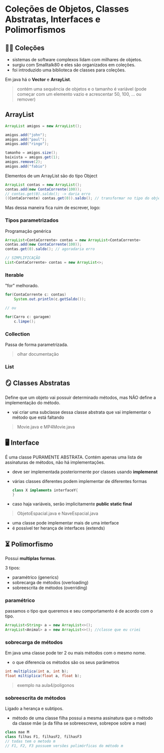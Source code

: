 # Coleções de Objetos, Classes Abstratas,  Interfaces e Polimorfismos

## 🥇🥈 Coleções
- sistemas de software complexos lidam com milhares de objetos.
- surgiu com Smalltalk80 e eles são organizados em coleções.
- foi introduzido uma biblioteca de classes para coleções.

Em java há o **Vector** e **ArrayList**.
> contém uma sequência de objetos e o tamanho é variável (pode começar com um elemento vazio e acrescentar 50, 100, ... ou remover)

## ArrayList
```java
ArrayList amigos = new ArrayList();

amigos.add("john");
amigos.add("paul");
amigos.add("ringo");

tamanho = amigos.size();
baixista = amigos.get(1);
amigos.remove(2);
amigos.add("fabio")
```

Elementos de um ArrayList são do tipo Object
```java
ArrayList contas = new ArrayList();
contas.add(new ContaCorrente(100));
// contas.get(0).saldo(); -> daria erro
((ContaCorrente) contas.get(0)).saldo(); // transformar no tipo do objeto primeiro
```

Mas dessa maneira fica ruim de escrever, logo:

### Tipos parametrizados
Programação genérica

```java
ArrayList<ContaCorrente> contas = new ArrayList<ContaCorrente>
contas.add(new ContaCorrente(100));
contas.get(0).saldo(); // agoradaria erro

// SIMPLIFICAÇÃO
List<ContaCorrente> contas = new ArrayList<>;
```

### Iterable
"for" melhorado.

```java
for(ContaCorrente c: contas)
    System.out.println(c.getSaldo());

// ou

for(Carro c: garagem)
    c.limpe();
```

### Collection <T>
Passa de forma parametrizada.
> olhar documentação

### List

## 🪞 Classes Abstratas
Define que um objeto vai possuir determinado métodos, mas NÃO define a implementação do método.
- vai criar uma subclasse dessa classe abstrata que vai implementar o método que está faltando

> Movie.java e MP4Movie.java

## 🖥️ Interface
É uma classe PURAMENTE ABSTRATA. Contém apenas uma lista de assinaturas de métodos, não há implementações.
- deve ser implementada posteriormente por classes usando **implemenst**
- várias classes diferentes podem implementar de diferentes formas
    ```java
    class X implements interfaceY{
    }
    ```

- caso haja variáveis, serão implicitamente **public static final**

> ObjetoEspacial.java e NaveEspacial.java

- uma classe pode implementar mais de uma interface
- é possível ter herança de interfaces (extends)

## ⏳ Polimorfismo
Possui **multiplas formas**.

3 tipos:
- paramétrico (generics)
- sobrecarga de métodos (overloading)
- sobreescrita de métodos (overriding)

### paramétrico
passamos o tipo que queremos e seu comportamento é de acordo com o tipo.
```java
ArrayList<String> a = new ArrayList<>();
ArrayList<Animal> a = new ArrayList<>(); //classe que eu criei
```

### sobrecarga  de métodos
Em java uma classe pode ter 2 ou mais métodos com o mesmo nome.
- o que diferencia os métodos são os seus parâmetros
```java
int multiplica(int a, int b);
float miltiplica(float a, float b);
```
> exemplo na aula4/poligonos

### sobreescrita de métodos
Ligado a herança e subtipos.
- método de uma classe filha possui a mesma assinatura que o método da classe mãe (a da filha se sobreescreve, sobrepoe sobre a mae)
``` java
class mae M
class filhas F1, filhasF2, filhasF3
// todas tem o metodo m
// F1, F2, F3 possuem versões polimórficas do método m
```

